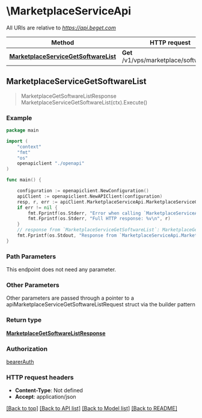 # \MarketplaceServiceApi

All URIs are relative to *https://api.beget.com*

Method | HTTP request | Description
------------- | ------------- | -------------
[**MarketplaceServiceGetSoftwareList**](MarketplaceServiceApi.md#MarketplaceServiceGetSoftwareList) | **Get** /v1/vps/marketplace/software/list | 



## MarketplaceServiceGetSoftwareList

> MarketplaceGetSoftwareListResponse MarketplaceServiceGetSoftwareList(ctx).Execute()



### Example

```go
package main

import (
    "context"
    "fmt"
    "os"
    openapiclient "./openapi"
)

func main() {

    configuration := openapiclient.NewConfiguration()
    apiClient := openapiclient.NewAPIClient(configuration)
    resp, r, err := apiClient.MarketplaceServiceApi.MarketplaceServiceGetSoftwareList(context.Background()).Execute()
    if err != nil {
        fmt.Fprintf(os.Stderr, "Error when calling `MarketplaceServiceApi.MarketplaceServiceGetSoftwareList``: %v\n", err)
        fmt.Fprintf(os.Stderr, "Full HTTP response: %v\n", r)
    }
    // response from `MarketplaceServiceGetSoftwareList`: MarketplaceGetSoftwareListResponse
    fmt.Fprintf(os.Stdout, "Response from `MarketplaceServiceApi.MarketplaceServiceGetSoftwareList`: %v\n", resp)
}
```

### Path Parameters

This endpoint does not need any parameter.

### Other Parameters

Other parameters are passed through a pointer to a apiMarketplaceServiceGetSoftwareListRequest struct via the builder pattern


### Return type

[**MarketplaceGetSoftwareListResponse**](MarketplaceGetSoftwareListResponse.md)

### Authorization

[bearerAuth](../README.md#bearerAuth)

### HTTP request headers

- **Content-Type**: Not defined
- **Accept**: application/json

[[Back to top]](#) [[Back to API list]](../README.md#documentation-for-api-endpoints)
[[Back to Model list]](../README.md#documentation-for-models)
[[Back to README]](../README.md)

